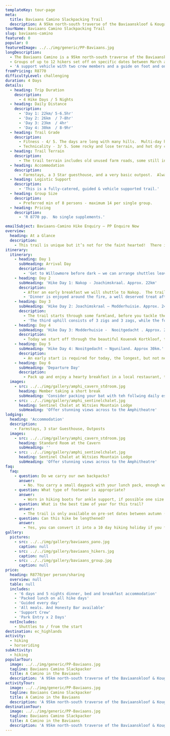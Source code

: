 ```yaml
---
templateKey: tour-page
meta:
  title: Baviaans Camino Slackpacking Trail
  description: A 95km north-south traverse of the Baviaanskloof & Kouga Mountains, between the towns of Willowmore and Kareedouw in the Eastern Cape, South Africa.  
tourName: Baviaans Camino Slackpacking Trail
slug: baviaans-camino
featured: 0
popular: 0
featuredImage: ../../img/generic/PP-Baviaans.jpg
longDescription:
  - The Baviaans Camino is a 95km north-south traverse of the Baviaanskloof Mountains and Kouga Mountain Range, between the towns of Willowmore and Kareedouw in the Eastern Cape, South Africa.  The trail uses the only ‘road’ over the Baviaanskloof Mountain, making this a unique adventure.
  - Groups of up to 12 hikers set off on specific dates between March and October, of which 6 can choose to do the trail on horseback.
  - 'A support vehicle with two crew members and a guide on foot and on horseback accompany the groups.  Although not difficult, there is a total elevation of 3 600m over the 4 days. It is not a technical hike, but hikers do need be fit and have a good level of endurance to take on this trail.'
fromPricing: R8770
difficultyLevel: challenging
duration: 4 Days
details:
  - heading: Trip Duration
    description:
      - 4 Hike Days / 5 Nights
  - heading: Daily Distance
    description:
      - 'Day 1: 22km/ 5-6.5hr'
      - 'Day 2: 26km  / 7-8hr'
      - 'Day 3: 23km  / 4hr'
      - 'Day 4: 30km  / 8-9hr'
  - heading: Trail Grade
    description:
      - Fitness - 4/ 5. The days are long with many hills.  Multi-day hiking experience not a pre-requisite, but you need to be fit and have a good level of endurance.
      - Technicality - 3/ 5. Some rocky and lose terrain, and hot dry conditions.
  - heading: Trail Terrain
    description:
      - The trail terrain includes old unused farm roads, some still in use, over the two mountain ranges.  It is often rocky, but with amazing vistas.  You will hike through 7 of the 9 biomes found in the country.
  - heading: Accommodation
    description:
      - Farmstays, a 3 Star guesthouse, and a very basic outpost.  Always flushing toilets and hot water.
  - heading: Logistic Support
    description:
      - 'This is a fully-catered, guided & vehicle supported trail.'
  - heading: Group Size
    description:
      - Preferred min of 8 persons - maximum 14 per single group.
  - heading: Pricing
    description:
      - 'R 8770 pp.  No single supplements.'

emailSubject: Baviaans-Camino Hike Enquiry – PP Enquire Now
overview:
  heading: At a Glance
  description:
    - This trail is unique but it’s not for the faint hearted!  There is no easy exit, unless it’s a major medical emergency.  There is hardly any cell reception, which is great to ‘be in the moment’ and truly shut-off from the noise of our busy lives. Catering will be wholesome and hearty – warm breakfast, packed lunch and braai's/potjies for supper.
itinerary:
  itinerary:
    - heading: Day 1
      subHeading: Arrival Day
      description:
        - 'Get to Willowmore before dark – we can arrange shuttles leaving from Kareedouw either before or after the hike, to suit your travel arrangements.  Dinner is served at 18h30.'
    - heading: Day 2
      subHeading: 'Hike Day 1: Nakop - Joachimskraal. Approx. 22km'
      description:
        - After an early breakfast we will shuttle to Nakop.  The trail starts with a 400m climb over the first 4km, traversing the Baviaanskloof Mountains, followed by a 7km descent into the Kloof.  Overnight accommodation is 5kms further, on the farm Joachimskraal in an old farmhouse.  There are 5 rooms available.
        - 'Dinner is enjoyed around the fire, a well deserved treat after a challenging day!'
    - heading: Day 3
      subHeading: 'Hike Day 2: Joachimskraal – Modderhuisie. Approx. 24km.'
      description:
        - The trail starts through some farmland, before you tackle the first two winding uphills of the day where we locate the support vehicle for lunch.  After lunch, civilization is forgotten again, as you start the traverse of the Kouga Mountain Range with uninterrupted views into the Klein Kommando and Tjandokloofs.  Moving from thorntrees to aloes, cycads, proteas and spekboom.  95 bird species have been counted along this route.
        - 'The third uphill consists of 3 zigs and 3 zags, while the fourth goes straight up.  The last few kilometres through a kloof leads to Modderhuisie at Entkraal, where we all sleep on bunk beds in a small outpost consisting of 3 rooms.'
    - heading: Day 4
      subHeading: 'Hike Day 3: Modderhuisie -  Nooitgedacht . Approx. 20km. '
      description:
        - Today we start off through the beautiful Kouenek Kortkloof, towards the Joubertskraal River, before tackling the Kouenek to the highest point - a steep mountain with many false summits.  After which a slow re-introduction to civilization follows, as you enter the remote farming community of the Nooitgedacht area.  We tackle a last up and down for the day, before arriving at our farmhouse for the night.
    - heading: Day 5
      subHeading: 'Hike Day 4: Nooitgedacht – Nguniland. Approx 30km.'
      description:
        - An early start is required for today, the longest, but not necessarily the most difficult.  The trail wanders along the Ragels River, before heading up Moordenaarskloof. We descend to cross the Kouga River where we'll break for lunch.  We then continue to our last night's accommodation through a beautiful fynbos kloof and along the old Pospad (mail trail) where we'll finish off with a braai and reflect on the Baviaans Camino at Nguniland Guest Farm.
    - heading: Day 6
      subHeading: 'Departure Day'
      description:
        - Pack up and enjoy a hearty breakfast in a local restaurant, the Sweaty Dutchman, and then it is time to start our journey back to the real world.  As they say though, a Camino has a start, but it never ends.
  images:
    - src: ../../img/gallery/amphi_cavern_stdroom.jpg
      heading: Member taking a short break
      subHeading: 'Consider packing your bat with teh follwing daily essentials'
    - src: ../../img/gallery/amphi_sentinelchalet.jpg
      heading: Sentinel Chalet at Witsies Mountain Lodge
      subHeading: 'Offer stunning views across to the Amphitheatre'
lodging:
  heading: 'Accommodation'
  description:
    - Farmstays, 3 star Guesthouse, Outposts
  images:
    - src: ../../img/gallery/amphi_cavern_stdroom.jpg
      heading: Standard Room at the Cavern
      subHeading: ''
    - src: ../../img/gallery/amphi_sentinelchalet.jpg
      heading: Sentinel Chalet at Witsies Mountain Lodge
      subHeading: 'Offer stunning views across to the Amphitheatre'
faq:
  faq:
    - question: Do we carry our own backpacks?
      answer:
        - No. You carry a small daypack with your lunch pack, enough water and own emergency equipment while the support vehicle transports your main luggage.  The vehicle ahead will also stop approx every 2 hours for refreshments and lunch out on the trail.
    - question: What type of footwear is appropriate?
      answer:
        - Worn in hiking boots for ankle support, if possible one size bigger than normal.  The terrain is rocky so you will need the support of a proper boot.
    - question: What is the best time of year for this trail?
      answer:
        - The trail is only available on pre-set dates between autumn (Mar-May) and Spring (Oct) due to extreme summer temperatures.
    - question: Can this hike be lengthened?
      answer:
        - Yes, you can convert it into a 10 day hiking holiday if you follow it up with the Chokka Trail.
gallery:
  pictures:
    - src: ../../img/gallery/baviaans_pano.jpg
      caption: null
    - src: ../../img/gallery/baviaans_hikers.jpg
      caption: null
    - src: ../../img/gallery/baviaans_group.jpg
      caption: null
price:
  heading: R8770/per person/sharing
  overview: null
  table: null
  includes:
    - '6 days and 5 nights dinner, bed and breakfast accommodation'
    - 'Packed lunch on all hike days'
    - 'Guided every day'
    - 'All meals. And Honesty Bar available'
    - 'Support Crew'
    - 'Park Entry x 2 Days'
  notIncludes:
    - Shuttles to / from the start
destination: ec_highlands
activity:
  - hiking 
  - horseriding
subActivity:
  - hiking
popularTour:
  image: ../../img/generic/PP-Baviaans.jpg
  tagline: Baviaans Camino Slackpacker
  title: A Camino in the Baviaans
  description: 'A 95km north-south traverse of the Baviaanskloof & Kouga Mountains done on foot or horse back. Scheduled departure dates during Autumn and Spring, with a min of 8 persons - maximum 14 per group.'
activityTour:
  image: ../../img/generic/PP-Baviaans.jpg
  tagline: Baviaans Camino Slackpacker
  title: A Camino in the Baviaans
  description: 'A 95km north-south traverse of the Baviaanskloof & Kouga Mountains done on foot or horse back. Scheduled departure dates during Autumn and Spring, with a min of 8 persons - maximum 14 per group.'
destinationTour:
  image: ../../img/generic/PP-Baviaans.jpg
  tagline: Baviaans Camino Slackpacker
  title: A Camino in the Baviaans
  description: 'A 95km north-south traverse of the Baviaanskloof & Kouga Mountains done on foot or horse back. Scheduled departure dates during Autumn and Spring, with a min of 8 persons - maximum 14 per group.'
---
```

